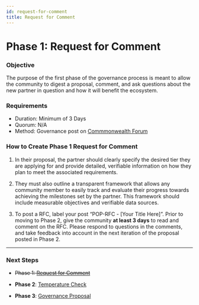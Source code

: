 ```yaml
---
id: request-for-comment
title: Request for Comment
---
```


# Phase 1: Request for Comment

### **Objective**
The purpose of the first phase of the governance process is meant to allow the community to digest a proposal, comment, and ask questions about the new partner in question and how it will benefit the ecosystem.

### **Requirements**
- Duration: Minimum of 3 Days
- Quorum: N/A
- Method: Governance post on [Commmonwealth Forum](https://commonwealth.im/hermes-omnichain/discussions) 

### **How to Create Phase 1 Request for Comment**

1. In their proposal, the partner should clearly specify the desired tier they are applying for and provide detailed, verifiable information on how they plan to meet the associated requirements. 

2. They must also outline a transparent framework that allows any community member to easily track and evaluate their progress towards achieving the milestones set by the partner. This framework should include measurable objectives and verifiable data sources.

3. To post a RFC, label your post “POP-RFC - [Your Title Here]”. Prior to moving to Phase 2, give the community **at least 3 days** to read and comment on the RFC. Please respond to questions in the comments, and take feedback into account in the next iteration of the proposal posted in Phase 2.


---
### **Next Steps** 
- ~~Phase 1: [Request for Comment][phase-1]~~

- **Phase 2**: [Temperature Check][phase-2] 

- **Phase 3**: [Governance Proposal][phase-3]

[phase-1]: ./request-for-comment
[phase-2]: ./temperature-check
[phase-3]: ./governance-proposal